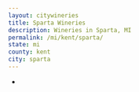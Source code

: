 ```yaml
---
layout: citywineries
title: Sparta Wineries
description: Wineries in Sparta, MI
permalink: /mi/kent/sparta/
state: mi
county: kent
city: sparta
---
```

-
